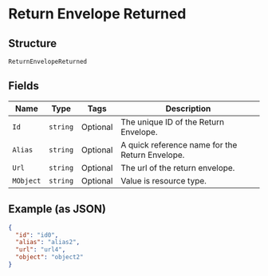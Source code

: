 
# Return Envelope Returned

## Structure

`ReturnEnvelopeReturned`

## Fields

| Name | Type | Tags | Description |
|  --- | --- | --- | --- |
| `Id` | `string` | Optional | The unique ID of the Return Envelope. |
| `Alias` | `string` | Optional | A quick reference name for the Return Envelope. |
| `Url` | `string` | Optional | The url of the return envelope. |
| `MObject` | `string` | Optional | Value is resource type. |

## Example (as JSON)

```json
{
  "id": "id0",
  "alias": "alias2",
  "url": "url4",
  "object": "object2"
}
```

